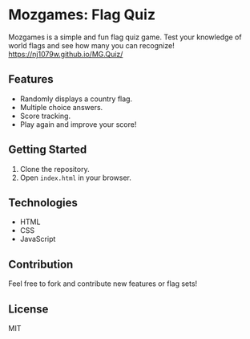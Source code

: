 
# Mozgames: Flag Quiz

Mozgames is a simple and fun flag quiz game. Test your knowledge of world flags and see how many you can recognize!
 https://nj1079w.github.io/MG.Quiz/

## Features

- Randomly displays a country flag.
- Multiple choice answers.
- Score tracking.
- Play again and improve your score!

## Getting Started

1. Clone the repository.
2. Open `index.html` in your browser.

## Technologies

- HTML
- CSS
- JavaScript

## Contribution

Feel free to fork and contribute new features or flag sets!

## License

MIT
